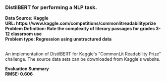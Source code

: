 <h3> DistilBERT for performing a NLP task. </h3>
<b> Data Source: Kaggle </b> </br>
<b> URL: https://www.kaggle.com/competitions/commonlitreadabilityprize</b> </br>
<b> Problem Definition: Rate the complexity of literary passages for grades 3-12 classroom use </b> </br>
<b> Problem type: Regression using unstructured data </b> </br> </br>

An implementation of DistilBERT for Kaggle's "CommonLit Readability Prize" challenge. The source data sets can be downloaded from Kaggle's website.

<b> Evaluation Summary </b></br>
**RMSE: 0.606**
